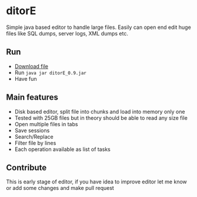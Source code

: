 # ditorE
Simple java based editor to handle large files. Easily can open end edit huge files
like SQL dumps, server logs, XML dumps etc.

## Run
- [Download file](https://github.com/lukaszgajos/ditorE/raw/master/editor/ditorE_0.9.jar)
- Run `java jar ditorE_0.9.jar`
- Have fun

## Main features
- Disk based editor, split file into chunks and load into memory only one
- Tested with 25GB files but in theory should be able to read any size file
- Open multiple files in tabs
- Save sessions
- Search/Replace
- Filter file by lines
- Each operation available as list of tasks

## Contribute
This is early stage of editor, if you have idea to improve editor let me know
or add some changes and make pull request
